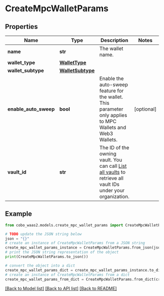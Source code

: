 # CreateMpcWalletParams


## Properties

Name | Type | Description | Notes
------------ | ------------- | ------------- | -------------
**name** | **str** | The wallet name. | 
**wallet_type** | [**WalletType**](WalletType.md) |  | 
**wallet_subtype** | [**WalletSubtype**](WalletSubtype.md) |  | 
**enable_auto_sweep** | **bool** | Enable the auto-sweep feature for the wallet. This parameter only applies to MPC Wallets and Web3 Wallets. | [optional] 
**vault_id** | **str** | The ID of the owning vault. You can call [List all vaults](https://www.cobo.com/developers/v2/api-references/wallets--mpc-wallets/list-all-vaults) to retrieve all vault IDs under your organization. | 

## Example

```python
from cobo_waas2.models.create_mpc_wallet_params import CreateMpcWalletParams

# TODO update the JSON string below
json = "{}"
# create an instance of CreateMpcWalletParams from a JSON string
create_mpc_wallet_params_instance = CreateMpcWalletParams.from_json(json)
# print the JSON string representation of the object
print(CreateMpcWalletParams.to_json())

# convert the object into a dict
create_mpc_wallet_params_dict = create_mpc_wallet_params_instance.to_dict()
# create an instance of CreateMpcWalletParams from a dict
create_mpc_wallet_params_from_dict = CreateMpcWalletParams.from_dict(create_mpc_wallet_params_dict)
```
[[Back to Model list]](../README.md#documentation-for-models) [[Back to API list]](../README.md#documentation-for-api-endpoints) [[Back to README]](../README.md)



